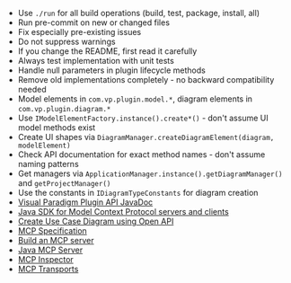 - Use `./run` for all build operations (build, test, package, install, all)
- Run pre-commit on new or changed files
- Fix especially pre-existing issues
- Do not suppress warnings
- If you change the README, first read it carefully
- Always test implementation with unit tests
- Handle null parameters in plugin lifecycle methods
- Remove old implementations completely - no backward compatibility needed
- Model elements in `com.vp.plugin.model.*`, diagram elements in `com.vp.plugin.diagram.*`
- Use `IModelElementFactory.instance().create*()` - don't assume UI model methods exist
- Create UI shapes via `DiagramManager.createDiagramElement(diagram, modelElement)`
- Check API documentation for exact method names - don't assume naming patterns
- Get managers via `ApplicationManager.instance().getDiagramManager()` and `getProjectManager()`
- Use the constants in `IDiagramTypeConstants` for diagram creation
- [Visual Paradigm Plugin API JavaDoc](https://www.visual-paradigm.com/support/documents/pluginjavadoc/overview-summary.html)
- [Java SDK for Model Context Protocol servers and clients](https://github.com/modelcontextprotocol/java-sdk)
- [Create Use Case Diagram using Open API](knowhow.visual-paradigm.com/openapi/use-case-diagram/)
- [MCP Specification](https://modelcontextprotocol.io/specification/2025-06-18)
- [Build an MCP server](https://modelcontextprotocol.io/docs/develop/build-server)
- [Java MCP Server](https://modelcontextprotocol.io/sdk/java/mcp-server)
- [MCP Inspector](https://modelcontextprotocol.io/legacy/tools/inspector)
- [MCP Transports](https://modelcontextprotocol.io/specification/2025-06-18/basic/transports)
